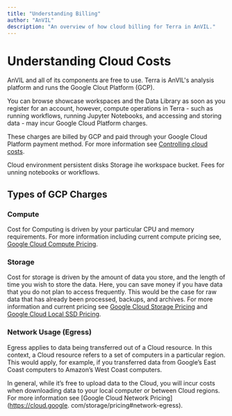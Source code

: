 ```yaml
---
title: "Understanding Billing"
author: "AnVIL"
description: "An overview of how cloud billing for Terra in AnVIL."
---
```


# Understanding Cloud Costs

AnVIL and all of its components are free to use. Terra is AnVIL's analysis
platform and runs the Google Clout Platform (GCP).

You can browse showcase workspaces and the Data Library as soon as you register
for an account, however, compute operations in Terra - such as running
workflows,
running Jupyter Notebooks, and accessing and storing data - may incur Google Cloud Platform charges.

These charges are billed by GCP and paid through your Google Cloud Platform 
payment method. For more information see [Controlling cloud costs](https://support.terra.bio/hc/en-us/sections/360006459511-Controlling-Cloud-costs).


Cloud environment persistent disks
Storage ihe workspace bucket.
Fees for unning notebooks or workflows.

## Types of GCP Charges

### Compute
Cost for Computing is driven by your particular CPU and memory requirements. For more information including current compute pricing see, [Google Cloud
Compute Pricing](https://cloud.google.com/compute/all-pricing#top_of_page).

### Storage
Cost for storage is driven by the amount of data you store, and the length of time you wish to store the data. Here, you can save money if you have data that you do not plan to access frequently. This would be the case for raw data that has already been processed, backups, and archives.
For more information and current pricing see [Google Cloud Storage Pricing](https://cloud.google.com/storage/pricing#storage-pricing)
and [Google Cloud Local SSD Pricing](https://cloud.google.com/compute/all-pricing#localssdpricing).

### Network Usage (Egress)
Egress applies to data being transferred out of a Cloud resource. In this context, a Cloud resource
refers to a set of computers in a particular region. This would apply, for example, if you transferred data from Google’s East Coast computers to Amazon’s West Coast computers.

In general, while it’s free to upload data to the Cloud, you will incur costs when downloading data to your local computer or between Cloud regions.
For more information see [Google Cloud Network Pricing](https://cloud.google.
com/storage/pricing#network-egress).


>